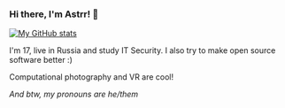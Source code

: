 ### Hi there, I'm Astrr! 👋
[![My GitHub stats](https://github-readme-stats.vercel.app/api?username=astrr)](https://github.com/anuraghazra/github-readme-stats)

I'm 17, live in Russia and study IT Security. I also try to make open source software better :)

Computational photography and VR are cool!

_And btw, my pronouns are he/them_
<!--
**Astrr/Astrr** is a ✨ _special_ ✨ repository because its `README.md` (this file) appears on your GitHub profile.

Here are some ideas to get you started:

- 🔭 I’m currently working on ...
- 🌱 I’m currently learning ...
- 👯 I’m looking to collaborate on ...
- 🤔 I’m looking for help with ...
- 💬 Ask me about ...
- 📫 How to reach me: ...
- 😄 Pronouns: ...
- ⚡ Fun fact: ...
-->
